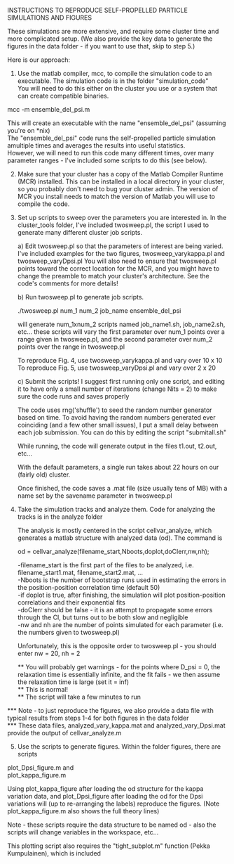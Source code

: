 INSTRUCTIONS TO REPRODUCE SELF-PROPELLED PARTICLE SIMULATIONS AND FIGURES

These simulations are more extensive, and require some cluster time and more complicated setup. (We also provide the key data to generate the figures in the data folder - if you want to use that, skip to step 5.)

Here is our approach:

1) Use the matlab compiler, mcc, to compile the simulation code to an executable. The simulation code is in the folder "simulation_code"\
   You will need to do this either on the cluster you use or a system that can create compatible binaries. 

  mcc -m ensemble_del_psi.m

  This will create an executable with the name "ensemble_del_psi" (assuming you're on *nix)\
  The "ensemble_del_psi" code runs the self-propelled particle simulation amultiple times and averages the results into useful statistics.\
  However, we will need to run this code many different times, over many parameter ranges - I've included some scripts to do this (see below). 

2) Make sure that your cluster has a copy of the Matlab Compiler Runtime (MCR) installed. This can be installed in a local directory in your cluster, so you probably don't need to bug your cluster admin. The version of MCR you install needs to match the version of Matlab you will use to compile the code.

3) Set up scripts to sweep over the parameters you are interested in. In the cluster_tools folder, I've included twosweep.pl, the script I used to generate many different cluster job scripts.

   a) Edit twosweep.pl so that the parameters of interest are being varied. I've included examples for the two figures, twosweep_varykappa.pl and twosweep_varyDpsi.pl
      You will also need to ensure that twosweep.pl points toward the correct location for the MCR, and you might have to change the preamble to match your cluster's architecture.
      See the code's comments for more details!
      
   b) Run twosweep.pl to generate job scripts.

     ./twosweep.pl num_1 num_2 job_name ensemble_del_psi

     will generate num_1xnum_2 scripts named job_name1.sh, job_name2.sh, etc...
     these scripts will vary the first parameter over num_1 points over a range given in twosweep.pl, and the second parameter over num_2 points over the range in twosweep.pl

     To reproduce Fig. 4, use twosweep_varykappa.pl and vary over 10 x 10\
     To reproduce Fig. 5, use twosweep_varyDpsi.pl and vary over 2 x 20

   c) Submit the scripts! I suggest first running only one script, and editing it to have only a small number of iterations (change Nits = 2) to make sure the code runs and saves properly

      The code uses rng('shuffle') to seed the random number generator based on time.
      To avoid having the random numbers generated ever coinciding (and a few other small issues), I put a small delay between each job submission.
      You can do this by editing the script "submitall.sh"  

      While running, the code will generate output in the files t1.out, t2.out, etc...

      With the default parameters, a single run takes about 22 hours on our (fairly old) cluster. 

      Once finished, the code saves a .mat file (size usually tens of MB) with a name set by the savename parameter in twosweep.pl

4) Take the simulation tracks and analyze them. Code for analyzing the tracks is in the analyze folder

    The analysis is mostly centered in the script cellvar_analyze, which generates a matlab structure with analyzed data (od).  The command is

      od = cellvar_analyze(filename_start,Nboots,doplot,doCIerr,nw,nh);

    -filename_start is the first part of the files to be analyzed, i.e. filename_start1.mat, filename_start2.mat, ...\
    -Nboots is the number of bootstrap runs used in estimating the errors in the position-position correlation time (default 50)\
    -if doplot is true, after finishing, the simulation will plot position-position correlations and their exponential fits\
    -doCIerr should be false - it is an attempt to propagate some errors through the CI, but turns out to be both slow and negligible\
    -nw and nh are the number of points simulated for each parameter (i.e. the numbers given to twosweep.pl)

    Unfortunately, this is the opposite order to twosweep.pl - you should enter nw = 20, nh = 2 

    ** You will probably get warnings - for the points where D_psi = 0, the relaxation time is essentially infinite, and the fit fails - we then assume the relaxation time is large (set it = inf)\
    ** This is normal!\
    ** The script will take a few minutes to run

*** Note - to just reproduce the figures, we also provide a data file with typical results from steps 1-4 for both figures in the data folder\
*** These data files, analyzed_vary_kappa.mat and analyzed_vary_Dpsi.mat provide the output of cellvar_analyze.m 

5) Use the scripts to generate figures. Within the folder figures, there are scripts

plot_Dpsi_figure.m and\
plot_kappa_figure.m

Using plot_kappa_figure after loading the od structure for the kappa variation data, and plot_Dpsi_figure after loading the od for the Dpsi variations
will (up to re-arranging the labels) reproduce the figures. (Note plot_kappa_figure.m also shows the full theory lines)

Note - these scripts require the data structure to be named od - also the scripts will change variables in the workspace, etc...

This plotting script also requires the "tight_subplot.m" function (Pekka Kumpulainen), which is included


   

   
